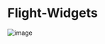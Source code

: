 # Flight-Widgets

![image](https://user-images.githubusercontent.com/40736800/209790417-2227c2c3-4121-4e25-aea2-0cc68eee4b9c.png)
